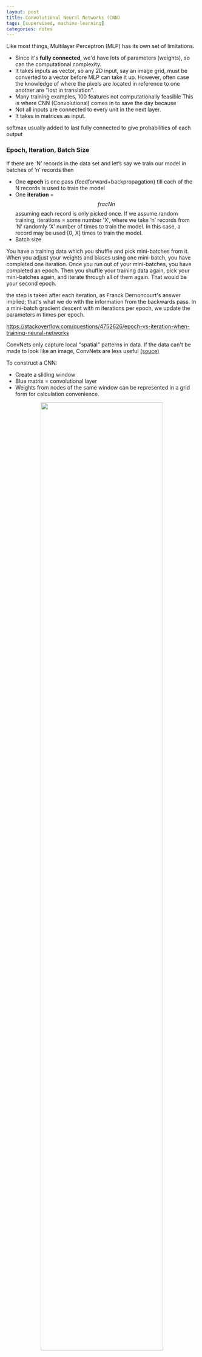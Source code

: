 ```yaml
---
layout: post
title: Convolutional Neural Networks (CNN)
tags: [supervised, machine-learning]
categories: notes
---
```

Like most things, Multilayer Perceptron (MLP) has its own set of limitations.
- Since it's **fully connected**, we'd have lots of parameters (weights), so can the computational complexity.
- It takes inputs as vector, so any 2D input, say an image grid, must be converted to a vector before MLP can take it up. However, often case the knowledge of where the pixels are located in reference to one another are "lost in translation". 
- Many training examples, 100 features not computationally feasible
This is where CNN (Convolutional) comes in to save the day because 
- Not all inputs are connected to every unit in the next layer.
- It takes in matrices as input.

softmax usually added to last fully connected to give probabilities of each output

### Epoch, Iteration, Batch Size
If there are ‘N’ records in the data set and let’s say we train our model in batches of ‘n’ records then
- One **epoch** is one pass (feedforward+backpropagation) till each of the N records is used to train the model
- One **iteration** = $$frac{N}{n}$$ assuming each record is only picked once.
If we assume random training, iterations = some number 'X’, where we take ‘n’ records from ‘N’ randomly ‘X’ number of times to train the model. In this case, a record may be used [0, X] times to train the model.
- Batch size

You have a training data which you shuffle and pick mini-batches from it. When you adjust your weights and biases using one mini-batch, you have completed one iteration. Once you run out of your mini-batches, you have completed an epoch. Then you shuffle your training data again, pick your mini-batches again, and iterate through all of them again. That would be your second epoch.

 the step is taken after each iteration, as Franck Dernoncourt's answer implied; that's what we do with the information from the backwards pass. In a mini-batch gradient descent with m iterations per epoch, we update the parameters m times per epoch. 

https://stackoverflow.com/questions/4752626/epoch-vs-iteration-when-training-neural-networks

ConvNets only capture local "spatial" patterns in data. If the data can't be made to look like an image, ConvNets are less useful [(souce)](1)

To construct a CNN:
- Create a sliding window
- Blue matrix = convolutional layer
- Weights from nodes of the same window can be represented in a grid form for calculation convenience.

<p align="center">
  <img src="../../img/post-img/nn/cnn/2.png" height="80%" width="80%">
</p>

<p align="center">
  <img src="../../img/post-img/nn/cnn/3.png" height="80%" width="80%">
</p>

- Visualizing the learned filter will tell us the patterns the filter is designed to detect.
- Run process with many different filters

ReLU adds non-linearity to the network in a sense that each feature might not be a linear function with the predicted output

Input layer is comprised of input features


Filters that function as edge detector are very imp

3D images are seen as 3d array with the depth array seen as 3 arrays R, G, B
Filters are now 3D, a stack of 3 2D arrays

You would then get a convolutional layer, a stack of 2D feature(activation) maps, each of which comes from a filter.
<p align="center">
  <img src="../../img/post-img/nn/cnn/4.png" height="80%" width="80%">
</p>

This layer can then be viewed as the original grid, and filtered in the same manner.

By specifying a **loss function**, we can implicitly tell CNNs what patterns the filters should look for.

To increase number of nodes in Convolution Layer = Increase number of filters

### Stride and Padding

**Stride** is the number of pixels we're shifting every time we move a filter. This could result in the sliding filter going out of the image boundaries as shown below.
<p align="center">
  <img src="../../img/post-img/nn/cnn/5.png" height="60%" width="60%">
</p>
  - **Valid** padding is when you don't stride over the edge of the input.
  - **Same** padding maintains the same dimension for the output as the input as we pad 0 to the input edges.
  <p align="center">
    <img src="../../img/post-img/nn/cnn/10.png" height="60%" width="60%">
</p>

**Patch** = kernel





goal is to make deeper
<p align="center">
  <img src="../../img/post-img/nn/cnn/8.png" height="80%" width="80%">
</p>
<p align="center">
  <img src="../../img/post-img/nn/cnn/9.png" height="80%" width="80%">
</p>
--------------------------------------------------------------

The number of **parameters** in a convolutional layer (CL) is
> filterDim1 * filterDim2 * DepthOfPreviousLayer * NumFilters + NumFilters(Biases)

The **shape** of a CL is
* with padding:
\\[height = ceil(\frac{heightOfPreviousLayer}{Stride})\\]
\\[width = ceil(\frac{widthOfPreviousLayer}{Stride})\\]
* without padding:
\\[height = ceil(\frac{heightOfPreviousLayer - heightOfFilter + 1}{Stride})\\]
\\[width = ceil(\frac{widthOfPreviousLayer - widthOfFilter + 1}{Stride})\\]

The **depth** of a CL is always equal to NumOfFilters

## Improvements

1. **Pooling** because increasing the stride might be too aggressive and causing us to lose info
- **Max Pooling**: 
  - need stride and kernel_size to get the max in each section of feature map
  - often run at lower stride => more computationally expensive
  <p align="center">
  <img src="../../img/post-img/nn/cnn/13.png" height="60%" width="60%">
</p>

- **Global Average**: 
  - for each feature map, get the average
  - reduce stack of arrays down to a vector
- and many more
2. 1x1 Convolutions
cheap 
<p align="center">
  <img src="../../img/post-img/nn/cnn/11.png" height="20%" width="20%">
</p>
3. Inception
<p align="center">
  <img src="../../img/post-img/nn/cnn/12.png" height="20%" width="20%">
</p>
### CNN architecture
<p align="center">
  <img src="../../img/post-img/nn/cnn/7.png" height="80%" width="80%">
</p>
After alternating between convoluting and pooling, we will get a much deeper matrix in which each layer filters for one thing, which we can then flatten and feed into a deep NN.

### Data Augmentation
The idea is by introducing many variants in scale, rotation and translation(position) of the examples in our training set, we'd avoid overfitting even more. More in this [great blog post](http://machinelearningmastery.com/image-augmentation-deep-learning-keras/). 


### Transfer Learning
is the idea of using a pre-trained neural network, and replacing its last fully connected classification layers with a layer matching the number of classes in the new data set.
- In the case that the new data set is small, we would want to hold the pre-trained weights constant to avoid overfitting.
[Reference](https://classroom.udacity.com/nanodegrees/nd009/parts/99115afc-e849-48cf-a580-cb22eea2ba1b/modules/777db663-2b0d-4040-9ae4-bf8c6ab8f157/lessons/52fc79a7-13ff-4065-b3c6-8203ec9ef60c/concepts/8c202ff3-aab5-46c3-8ed1-0154fa7b566b)


[1]: https://www.youtube.com/watch?v=FmpDIaiMIeA